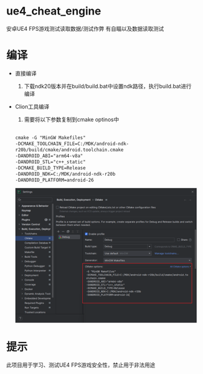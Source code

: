 # ue4_cheat_engine

安卓UE4 FPS游戏测试读取数据/测试作弊
有自瞄以及数据读取测试

# 编译

- 直接编译
  1. 下载ndk20版本并在build/build.bat中设置ndk路径，执行build.bat进行编译
- Clion工具编译
  1. 需要将以下参数复制到cmake optinos中

  ```

  cmake -G "MinGW Makefiles"
  -DCMAKE_TOOLCHAIN_FILE=C:/MDK/android-ndk-r20b/build/cmake/android.toolchain.cmake
  -DANDROID_ABI="arm64-v8a"
  -DANDROID_STL="c++_static"
  -DCMAKE_BUILD_TYPE=Release
  -DANDROID_NDK=C:/MDK/android-ndk-r20b
  -DANDROID_PLATFORM=android-26

  ```

  ![cmake optinos](img/cmake_optinos.png "cmake optinos")

# 提示

此项目用于学习、测试UE4 FPS游戏安全性，禁止用于非法用途
